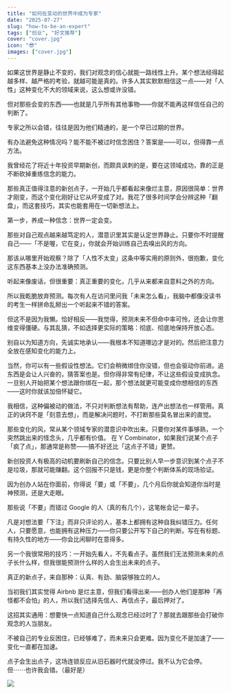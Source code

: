 ```yaml
---
title: "如何在变动的世界中成为专家"
date: "2025-07-27"
slug: "how-to-be-an-expert"
tags: ["创业", "好文推荐"]
cover: "cover.jpg"
icon: "😎"
images: ["cover.jpg"]
---
```

如果这世界是静止不变的，我们对观念的信心就能一路线性上升。某个想法经得起越多样、越严格的考验，就越可能是真的。许多人其实默默相信这一点——对「人性」这种变化不大的领域来说，这么想或许没错。



但对那些会变的东西——也就是几乎所有其他事物——你就不能再这样信任自己的判断了。



专家之所以会错，往往是因为他们精通的，是一个早已过期的世界。



有办法避免这种情况吗？能不能不被过时信念困住？答案是——可以，但得靠一点方法。



我曾经花了将近十年投资早期新创，而颇具讽刺的是，要在这领域成功，靠的正是不断砍掉重练信念的能力。



那些真正值得注意的新创点子，一开始几乎都看起来像烂主意，原因很简单：世界才刚变，而这个变化刚好让它从坏变成了对。我花了很多时间学会分辨这种「翻盘」，而这套技巧，其实也能套用在一切新想法上。



第一步，养成一种信念：世界一定会变。



那些对自己观点越来越笃定的人，潜意识里其实是认定世界静止。只要你不时提醒自己——「不是喔，它在变」，你就会开始训练自己去嗅出风的方向。



那该从哪里开始观察？除了「人性不太变」这条中等实用的原则外，很抱歉，变化这东西基本上没办法准确预测。



听起来像废话，但很重要：真正重要的变化，几乎从来都来自意料之外的方向。



所以我乾脆放弃预测。每次有人在访问里问我「未来怎么看」，我脑中都像没读书的考生一样拼命乱掰出一个听起来不错的答案。



但这不是因为我懒。恰好相反——我觉得，预测未来不但命中率可怜，还会让你思维变得僵硬。与其乱猜，不如选择更实际的策略：彻底、彻底地保持开放心态。



别自以为知道方向，先诚实地承认——我根本不知道哪边才是对的。然后把注意力全放在感知变化的能力上。



当然，你可以有一些假设性想法。它们会稍微绑住你没错，但也会驱动你前进。追东西是会让人兴奋的，猜答案也是。但你得非常有纪律，不让这些假设变成执念。
一旦别人开始把某个想法跟你绑在一起，那个想法就更可能变成你想相信的东西——这时你就该加倍怀疑它。



我相信，这种偏被动的做法，不只对判断想法有帮助，连产出想法也一样管用。真正的诀窍不是「刻意去想」，而是解决问题时，不打断那些莫名冒出来的直觉。



那些变化的风，常从某个领域专家的潜意识中吹出来。只要你对某件事够熟，一个突然跳出来的怪念头，几乎都有价值。
在 Y Combinator，如果我们说某个点子「疯了点」，那通常是称赞——搞不好还比「这点子不错」更赞。



新创投资人有极高的动机要刷新自己的信念。只要比别人早一步意识到某个点子不是垃圾，那就可能赚翻。这个回报不只是钱，更是你整个判断体系的现场验证。



因为创办人站在你面前，你得说「要」或「不要」，几个月后你就会知道你当时是神预测，还是大走眼。



那些说「不要」而错过 Google 的人（真的有几个），这笔帐会记一辈子。



凡是对想法要「下注」而非只评论的人，基本上都拥有这种自我纠错压力。任何人，只要愿意，也能拥有这种压力——你只要公开写下自己的判断。写在有标题、有持久性的地方——你会比闲聊时在意得多。



另一个我很常用的技巧：一开始先看人，不先看点子。虽然我们无法预测未来的点子长什么样，但我很能预测什么样的人会生出未来的点子。



真正的新点子，来自那种：认真、有劲、脑袋够独立的人。



当初我们其实觉得 Airbnb 是烂主意，但我们看得出来——创办人他们是那种「再怪都不会怕」的人，所以我们选择先信人、再信点子，最后押对了。



这招其实通用：想要快一点知道自己什么观念已经过时了？那就去跟那些会打破你观念的人当朋友。



不被自己的专业反困住，已经够难了，而未来只会更难。因为变化不是加速了——变化一直都在加速。



点子会生出点子，这场连锁反应从旧石器时代就没停过。我不认为它会停。
但⋯⋯也许我会错。（最好是）




![](https://prod-files-secure.s3.us-west-2.amazonaws.com/112d0858-5090-4d34-a606-b75eb8d65fd2/46476355-9cf3-4e99-9b7a-3531bc426380/1000202064.png?X-Amz-Algorithm=AWS4-HMAC-SHA256&X-Amz-Content-Sha256=UNSIGNED-PAYLOAD&X-Amz-Credential=ASIAZI2LB466URDY7CS5%2F20250922%2Fus-west-2%2Fs3%2Faws4_request&X-Amz-Date=20250922T153319Z&X-Amz-Expires=3600&X-Amz-Security-Token=IQoJb3JpZ2luX2VjEKf%2F%2F%2F%2F%2F%2F%2F%2F%2F%2FwEaCXVzLXdlc3QtMiJGMEQCIFeffvxpK2QKNFZtiR%2B2mgeV6hP3zHUg8uoi%2B1bSFBnIAiA4tMange1vnqkIpzG9jrTh2t%2Ffh%2F2gU9ljii1KRWi%2FKCr%2FAwgwEAAaDDYzNzQyMzE4MzgwNSIMN6AIR2ZNDdNN%2FO1jKtwDVOOiM5h540IAoAkYN1vCC6uueU8ENAAkW%2FnEBK0KmcFbnCSNHVelxhEzCK8IdzZukf3HPQykHx6jWNa8PJj1ywD5%2FvNXHbL1fOJLjIpBnOEO6fdBohX%2BNBLOIiler0K7wd%2Fwv4aGoWFb9D7X9uqtpQr3NoHpr00GGCpo%2FNKOKupVm3%2BvGGCcz4iki018VJMrL97ZtxHR9z73cF9YF3IO5RC6fJypguGqNxgeqHRzge6BClRf5vrTmePgAJHCc1ZsrH6wQ3TBrZo8rN2NPVc92ZJDr1SLPEXkExt%2B7ucLkEC4yBgV2CG2jN5W3dMgV1%2Be6I7h2UoF%2BBJG7FXGJXNWGAxfVBf%2B%2FwzfX5nn%2B6eaHtFBjF83Va3SFjZp2G0lB7peabtnG00mMBWvMyCpsFaGDId7QMXPKOH1vK4wDuG1NQBH1Mr0GM0Xqwt5wsOwZgT6a0avHX1ZhIGzwGZyIIyk7m06zppn297prmpJNExSC994fdJF89YXwfL8wp2UldwGlFeWC%2BIls1I4zRw0yJch%2FdbLFo%2B5SEayQ5Yc3ArEJ03iaLukVHDT6ACYXyro1X8dylz%2FAcyzEOcf6mDaP7cvOvVjeEsMDyNr5xTUE1L1KKw7yeBf8Q9A20cKEscwg8DFxgY6pgGIVL%2F8LM1VBX3ccgonCIfLhRUzPO3WjEoelNDoNm6%2B3Faeov3TN04EaxfMQXG2jTZ03UR1vRYQj6zHhsJSCTWssoz4FdeOjMQNUYQWBAEgeB5zIAcK%2BX20kuJIBCRpkG6313V9RU6QTfiYe5hFKbb%2FaSWig5uejGOnCjVGbZxhgG4%2FQilp%2FFd8hPsXgVM20ewMS%2FG1yk65TRZF8wOC4JA3Pro%2BVCd5&X-Amz-Signature=24310b324be0d50aa3de96d4961a66e1c213a9c10b916cea74dd76f720223b8a&X-Amz-SignedHeaders=host&x-amz-checksum-mode=ENABLED&x-id=GetObject)


